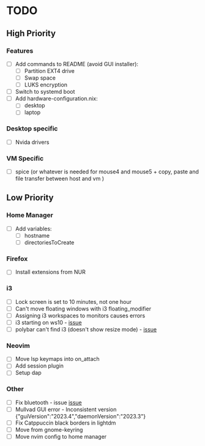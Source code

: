 # TODO

## High Priority

### Features

- [ ] Add commands to README (avoid GUI installer):
  - [ ] Partition EXT4 drive
  - [ ] Swap space
  - [ ] LUKS encryption
- [ ] Switch to systemd boot
- [ ] Add hardware-configuration.nix:
  - [ ] desktop
  - [ ] laptop

### Desktop specific

- [ ] Nvida drivers

### VM Specific

- [ ] spice (or whatever is needed for mouse4 and mouse5 + copy, paste and file transfer between host and vm )

## Low Priority

### Home Manager

- [ ] Add variables:
  - [ ] hostname
  - [ ] directoriesToCreate

### Firefox

- [ ] Install extensions from NUR

### i3

- [ ] Lock screen is set to 10 minutes, not one hour
- [ ] Can't move floating windows with i3 floating_modifier
- [ ] Assigning i3 workspaces to monitors causes errors
- [ ] i3 starting on ws10 - [issue](https://github.com/nix-community/home-manager/issues/695)
- [ ] polybar can't find i3 (doesn't show resize mode) - [issue](https://github.com/nix-community/home-manager/issues/213)

### Neovim

- [ ] Move lsp keymaps into on_attach
- [ ] Add session plugin
- [ ] Setup dap

### Other

- [ ] Fix bluetooth - issue [issue](https://github.com/NixOS/nixpkgs/issues/170573)
- [ ] Mullvad GUI error - Inconsistent version {"guiVersion":"2023.4","daemonVersion":"2023.3"}
- [ ] Fix Catppuccin black borders in lightdm
- [ ] Move from gnome-keyring
- [ ] Move nvim config to home manager
